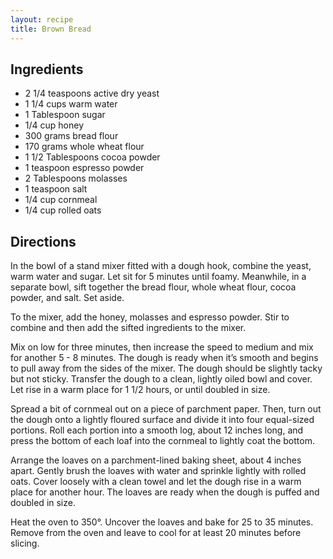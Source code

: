 ```yaml
---
layout: recipe
title: Brown Bread
---
```


## Ingredients


* 2 1/4 teaspoons active dry yeast
* 1 1/4 cups warm water
* 1 Tablespoon sugar
* 1/4 cup honey
* 300 grams bread flour
* 170 grams whole wheat flour
* 1 1/2 Tablespoons cocoa powder
* 1 teaspoon espresso powder
* 2 Tablespoons molasses
* 1 teaspoon salt
* 1/4 cup cornmeal
* 1/4 cup rolled oats

## Directions

In the bowl of a stand mixer fitted with a dough hook, combine the yeast, warm water and sugar. Let sit for 5 minutes until foamy. Meanwhile, in a separate bowl, sift together the bread flour, whole wheat flour, cocoa powder, and salt. Set aside.

To the mixer, add the honey, molasses and espresso powder. Stir to combine and then add the sifted ingredients to the mixer.

Mix on low for three minutes, then increase the speed to medium and mix for another 5 - 8 minutes. The dough is ready when it’s smooth and begins to pull away from the sides of the mixer. The dough should be slightly tacky but not sticky. Transfer the dough to a clean, lightly oiled bowl and cover. Let rise in a warm place for 1 1/2 hours, or until doubled in size. 

Spread a bit of cornmeal out on a piece of parchment paper. Then, turn out the dough onto a lightly floured surface and divide it into four equal-sized portions. Roll each portion into a smooth log, about 12 inches long, and press the bottom of each loaf into the cornmeal to lightly coat the bottom.

Arrange the loaves on a parchment-lined baking sheet, about 4 inches apart. Gently brush the loaves with water and sprinkle lightly with rolled oats. Cover loosely with a clean towel and let the dough rise in a warm place for another hour. The loaves are ready when the dough is puffed and doubled in size.

Heat the oven to 350°. Uncover the loaves and bake for 25 to 35 minutes. Remove from the oven and leave to cool for at least 20 minutes before slicing.